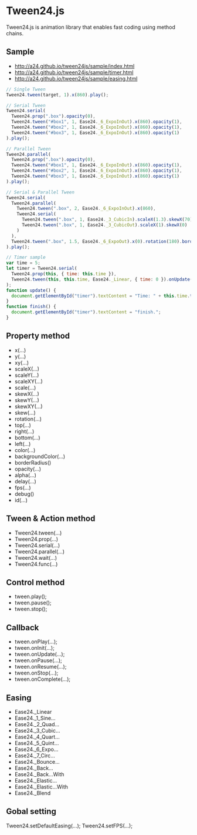 Tween24.js
=========
Tween24.js is animation library that enables fast coding using method chains.

Sample
--------------------------
- http://a24.github.io/tween24js/sample/index.html
- http://a24.github.io/tween24js/sample/timer.html
- http://a24.github.io/tween24js/sample/easing.html
```js
// Single Tween
Tween24.tween(target, 1).x(860).play();

// Serial Tween
Tween24.serial(
  Tween24.prop(".box").opacity(0),
  Tween24.tween("#box1", 1, Ease24._6_ExpoInOut).x(860).opacity(1),
  Tween24.tween("#box2", 1, Ease24._6_ExpoInOut).x(860).opacity(1),
  Tween24.tween("#box3", 1, Ease24._6_ExpoInOut).x(860).opacity(1)
).play();

// Parallel Tween
Tween24.parallel(
  Tween24.prop(".box").opacity(0),
  Tween24.tween("#box1", 1, Ease24._6_ExpoInOut).x(860).opacity(1),
  Tween24.tween("#box2", 1, Ease24._6_ExpoInOut).x(860).opacity(1),
  Tween24.tween("#box3", 1, Ease24._6_ExpoInOut).x(860).opacity(1)
).play();

// Serial & Parallel Tween
Tween24.serial(
  Tween24.parallel(
    Tween24.tween(".box", 2, Ease24._6_ExpoInOut).x(860),
    Tween24.serial(
      Tween24.tween(".box", 1, Ease24._3_CubicIn).scaleX(1.3).skewX(70),
      Tween24.tween(".box", 1, Ease24._3_CubicOut).scaleX(1).skewX(0)
    )
  ),
  Tween24.tween(".box", 1.5, Ease24._6_ExpoOut).x(0).rotation(180).borderRadius(50),
).play();

// Timer sample
var time = 5;
let timer = Tween24.serial(
  Tween24.prop(this, { time: this.time }),
  Tween24.tween(this, this.time, Ease24._Linear, { time: 0 }).onUpdate(this, update).onComplete(this, finish)
);
function update() {
  document.getElementById("timer").textContent = "Time: " + this.time.toFixed(1);
}
function finish() {
  document.getElementById("timer").textContent = "finish.";
}
```

Property method
--------------------------
- x(...)
- y(...)
- xy(...)
- scaleX(...)
- scaleY(...)
- scaleXY(...)
- scale(...)
- skewX(...)
- skewY(...)
- skewXY(...)
- skew(...)
- rotation(...)
- top(...)
- right(...)
- bottom(...)
- left(...)
- color(...)
- backgroundColor(...)
- borderRadius()
- opacity(...)
- alpha(...)
- delay(...)
- fps(...)
- debug()
- id(...)

Tween & Action method
--------------------------
- Tween24.tween(...)
- Tween24.prop(...)
- Tween24.serial(...)
- Tween24.parallel(...)
- Tween24.wait(...)
- Tween24.func(...)

Control method
--------------------------
- tween.play();
- tween.pause();
- tween.stop();

Callback
--------------------------
- tween.onPlay(...);
- tween.onInit(...);
- tween.onUpdate(...);
- tween.onPause(...);
- tween.onResume(...);
- tween.onStop(...);
- tween.onComplete(...);

Easing
--------------------------
- Ease24._Linear
- Ease24._1_Sine...
- Ease24._2_Quad...
- Ease24._3_Cubic...
- Ease24._4_Quart...
- Ease24._5_Quint...
- Ease24._6_Expo...
- Ease24._7_Circ...
- Ease24._Bounce...
- Ease24._Back...
- Ease24._Back...With
- Ease24._Elastic...
- Ease24._Elastic...With
- Ease24._Blend

Gobal setting
--------------------------
Tween24.setDefaultEasing(...);
Tween24.setFPS(...);